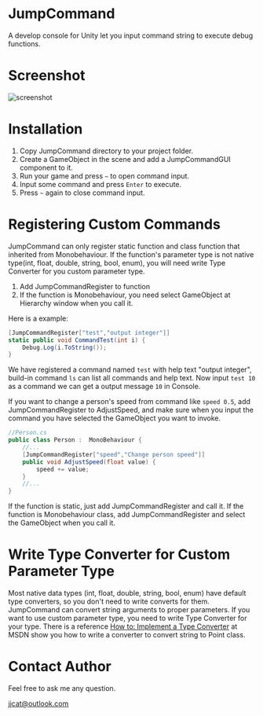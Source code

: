 JumpCommand
===========

A develop console for Unity let you input command string to execute debug functions.

# Screenshot
![screenshot](http://i.imgur.com/tbmLPVR.png)

# Installation 
 
1. Copy JumpCommand directory to your project folder.
2. Create a GameObject in the scene and add a JumpCommandGUI component to it.
3. Run your game and press `~` to open command input.
4. Input some command and press `Enter` to execute.
5. Press `~` again to close command input.

# Registering Custom Commands
JumpCommand can only register static function and class function that inherited from Monobehaviour. If the function's parameter type is not native type(int, float, double, string, bool, enum), you will need write Type Converter for you custom parameter type. 

1. Add JumpCommandRegister to function
2. If the function is Monobehaviour, you need select GameObject at Hierarchy window when you call it.

Here is a example:

```csharp
[JumpCommandRegister["test","output integer"]]
static public void CommandTest(int i) {
    Debug.Log(i.ToString());
}
```

We have registered a command named `test` with help text "output integer", build-in command `ls` can list all commands and help text. Now input `test 10` as a command we can get a output message `10` in Console.

If you want to change a person's speed from command like `speed 0.5`, add JumpCommandRegister to AdjustSpeed, and make sure when you input the command you have selected the GameObject you want to invoke.

```csharp
//Person.cs
public class Person :  MonoBehaviour {
    //...
	[JumpCommandRegister["speed","Change person speed"]]
	public void AdjustSpeed(float value) {
	    speed += value;
	}
	//...
}
```

If the function is static, just add JumpCommandRegister and call it.
If the function is Monobehaviour class, add JumpCommandRegister and select the GameObject when you call it.

# Write Type Converter for Custom Parameter Type
Most native data types (int, float, double, string, bool, enum) have default type converters, so you don't need to write converts for them. JumpCommand can convert string arguments to proper parameters. If you want to use custom parameter type, you need to write Type Converter for your type. There is a reference [How to: Implement a Type Converter](http://msdn.microsoft.com/en-us/library/ayybcxe5.aspx "How to: Implement a Type Converter") at MSDN show you how to write a converter to convert string to Point class. 

# Contact Author
Feel free to ask me any question.


jjcat@outlook.com	


